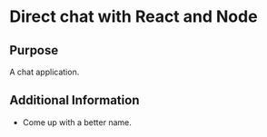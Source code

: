 # Direct chat with React and Node
## Purpose
A chat application.

## Additional Information
- Come up with a better name.
